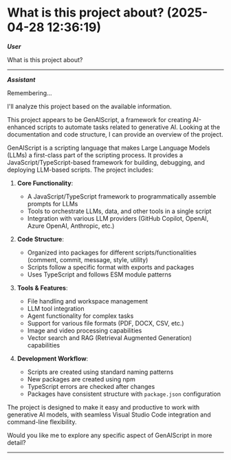 <!-- Generated by SpecStory -->

# What is this project about? (2025-04-28 12:36:19)

_**User**_

What is this project about?

---

_**Assistant**_

Remembering...

I'll analyze this project based on the available information.

This project appears to be GenAIScript, a framework for creating AI-enhanced scripts to automate tasks related to generative AI. Looking at the documentation and code structure, I can provide an overview of the project.

GenAIScript is a scripting language that makes Large Language Models (LLMs) a first-class part of the scripting process. It provides a JavaScript/TypeScript-based framework for building, debugging, and deploying LLM-based scripts. The project includes:

1. **Core Functionality**: 
   - A JavaScript/TypeScript framework to programmatically assemble prompts for LLMs
   - Tools to orchestrate LLMs, data, and other tools in a single script
   - Integration with various LLM providers (GitHub Copilot, OpenAI, Azure OpenAI, Anthropic, etc.)

2. **Code Structure**:
   - Organized into packages for different scripts/functionalities (comment, commit, message, style, utility)
   - Scripts follow a specific format with exports and packages
   - Uses TypeScript and follows ESM module patterns

3. **Tools & Features**:
   - File handling and workspace management
   - LLM tool integration
   - Agent functionality for complex tasks
   - Support for various file formats (PDF, DOCX, CSV, etc.)
   - Image and video processing capabilities
   - Vector search and RAG (Retrieval Augmented Generation) capabilities

4. **Development Workflow**:
   - Scripts are created using standard naming patterns
   - New packages are created using npm
   - TypeScript errors are checked after changes
   - Packages have consistent structure with `package.json` configuration

The project is designed to make it easy and productive to work with generative AI models, with seamless Visual Studio Code integration and command-line flexibility.

Would you like me to explore any specific aspect of GenAIScript in more detail?

---

